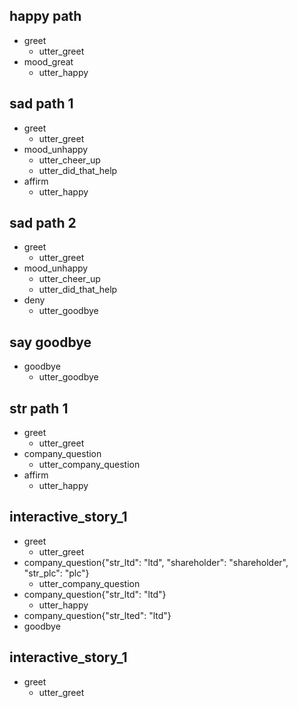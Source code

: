 ## happy path
* greet
  - utter_greet
* mood_great
  - utter_happy

## sad path 1
* greet
  - utter_greet
* mood_unhappy
  - utter_cheer_up
  - utter_did_that_help
* affirm
  - utter_happy

## sad path 2
* greet
  - utter_greet
* mood_unhappy
  - utter_cheer_up
  - utter_did_that_help
* deny
  - utter_goodbye

## say goodbye
* goodbye
  - utter_goodbye

## str path 1
* greet
  - utter_greet
* company_question
  - utter_company_question
* affirm
  - utter_happy



## interactive_story_1
* greet
    - utter_greet
* company_question{"str_ltd": "ltd", "shareholder": "shareholder", "str_plc": "plc"}
    - utter_company_question
* company_question{"str_ltd": "ltd"}
    - utter_happy
* company_question{"str_lted": "ltd"}
* goodbye

## interactive_story_1
* greet
    - utter_greet
